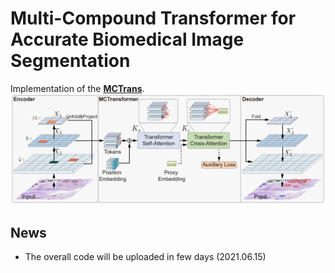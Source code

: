 # Multi-Compound Transformer for Accurate Biomedical Image Segmentation

Implementation of the **[MCTrans]()**. 
![image-20190807160835333](imgs/overview.png)
## News
- The overall code will be uploaded in few days (2021.06.15)
